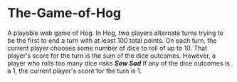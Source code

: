 # The-Game-of-Hog

A playable web game of Hog. In Hog, two players alternate turns trying to be the first to end a turn with at least 100 total points. On each turn, the current player chooses some number of dice to roll of up to 10. That player's score for the turn is the sum of the dice outcomes. However, a player who rolls too many dice risks ***Sow Sad*** If any of the dice outcomes is a 1, the current player's score for the turn is 1.
